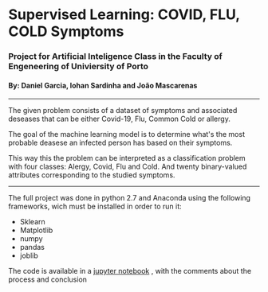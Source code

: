 # Supervised Learning: COVID, FLU, COLD Symptoms

### Project for Artificial Inteligence Class in the Faculty of Engeneering of Univiersity of Porto

#### By: Daniel Garcia, Iohan Sardinha and João Mascarenas

---

The given problem consists of a dataset of symptoms and associated deseases that can be either Covid-19, Flu, Common Cold or allergy.

The goal of the machine learning model is to determine what's the most probable deasese an infected person has based on their symptoms.

This way this the problem can be interpreted as a classification problem with four classes: Alergy, Covid, Flu and Cold. And twenty binary-valued attributes corresponding to the studied symptoms.

---

The full project was done in python 2.7 and Anaconda using the following frameworks, wich must be installed in order to run it:

- Sklearn
- Matplotlib
- numpy
- pandas
- joblib

The code is available in a [jupyter notebook](/covid.ipynb) , with the comments about the process and conclusion
